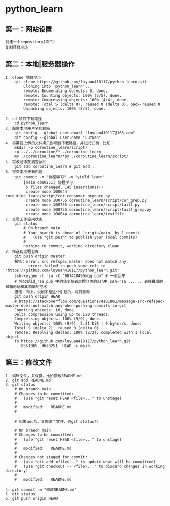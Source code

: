 # python_learn
## 第一：网站设置
	创建一个repository(项目)
	复制项目地址
## 第二：本地|服务器操作
	1. clone 项目地址
		git clone https://github.com/luyuan410117/python_learn.git
			Cloning into 'python_learn'...
			remote: Enumerating objects: 5, done.
			remote: Counting objects: 100% (5/5), done.
			remote: Compressing objects: 100% (4/4), done.
			remote: Total 5 (delta 0), reused 0 (delta 0), pack-reused 0
			Unpacking objects: 100% (5/5), done.

	2. cd 项目下载路径
		cd python_learn
	3. 配置本地用户名和邮箱
		git config --global user.email "luyuan410117@163.com"
		git config --global user.name "LuYuan"
	4. 将需要上传的文件拷贝到项目下载路径，并进行归档，比如：
		mkdir -p coroutine_learn/script/
		cp ../../coroutine/* ./coroutine_learn
		mv ./coroutine_learn/*py ./coroutine_learn/script/
	5. 将改动添加到暂存区
		git add coroutine_learn # git add .
	6. 提交本次更新内容
		git commit -m "协程学习" -m "yield learn"
			[main dba0251] 协程学习
			 5 files changed, 145 insertions(+)
			 create mode 100644 coroutine_learn/script/cor_consumer_produce.py
			 create mode 100755 coroutine_learn/script/cor_grep.py
			 create mode 100755 coroutine_learn/script/tailf.py
			 create mode 100755 coroutine_learn/script/tailf_grep.py
			 create mode 100644 coroutine_learn/testfile
	7. 查看工作空间状态
		git status
			# On branch main
			# Your branch is ahead of 'origin/main' by 1 commit.
			#   (use "git push" to publish your local commits)
			#
			nothing to commit, working directory clean
	8. 推送到远程仓库
		git push origin master
		报错：error: src refspec master does not match any.
		      error: failed to push some refs to 'https://github.com/luyuan410117/python_learn.git'
		ssh-keygen -t rsa -C "987418490@qq.com" # 一直回车
		# 将公钥id_rsa.pub 中的值复制到远程仓库的ssh中 ssh-rsa ...... 去掉最后的邮箱地址和其前面的空格
		报错：同上，说明不是这个引起的，将其删除
		git push origin HEAD
		# https://stackoverflow.com/questions/4181861/message-src-refspec-master-does-not-match-any-when-pushing-commits-in-git
		Counting objects: 10, done.
		Delta compression using up to 120 threads.
		Compressing objects: 100% (9/9), done.
		Writing objects: 100% (9/9), 2.51 KiB | 0 bytes/s, done.
		Total 9 (delta 2), reused 0 (delta 0)
		remote: Resolving deltas: 100% (2/2), completed with 1 local object.
		To https://github.com/luyuan410117/python_learn.git
		   b551865..dba0251  HEAD -> main
## 第三：修改文件
	1. 编辑文件，并保存，比如修改README.md
	2. git add README.md
	3. git status
		# On branch main
		# Changes to be committed:
		#   (use "git reset HEAD <file>..." to unstage)
		#
		#	modified:   README.md
		#

		# 如果add后，又修改了文件，则git status为

		# On branch main
		# Changes to be committed:
		#   (use "git reset HEAD <file>..." to unstage)
		#
		#	modified:   README.md
		#
		# Changes not staged for commit:
		#   (use "git add <file>..." to update what will be committed)
		#   (use "git checkout -- <file>..." to discard changes in working directory)
		#
		#	modified:   README.md

	4. git commit -m "修改README.md"
	5. git status
	6. git push origin HEAD
